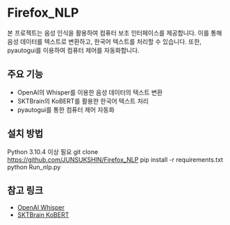 # Firefox_NLP

본 프로젝트는 음성 인식을 활용하여 컴퓨터 보조 인터페이스를 제공합니다. 이를 통해 음성 데이터를 텍스트로 변환하고, 한국어 텍스트를 처리할 수 있습니다. 또한, pyautogui를 이용하여 컴퓨터 제어를 자동화합니다.

## 주요 기능
- OpenAI의 Whisper를 이용한 음성 데이터의 텍스트 변환
- SKTBrain의 KoBERT를 활용한 한국어 텍스트 처리
- pyautogui를 통한 컴퓨터 제어 자동화

## 설치 방법
Python 3.10.4 이상 필요
git clone https://github.com/JUNSUKSHIN/Firefox_NLP
pip install -r requirements.txt
python Run_nlp.py

## 참고 링크
- [OpenAI Whisper](https://github.com/openai/whisper)
- [SKTBrain KoBERT](https://github.com/SKTBrain/KoBERT)